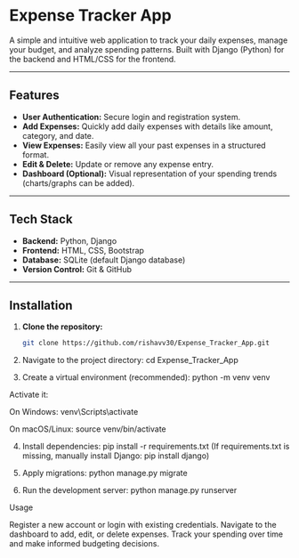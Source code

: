 # Expense Tracker App

A simple and intuitive web application to track your daily expenses, manage your budget, and analyze spending patterns. Built with Django (Python) for the backend and HTML/CSS for the frontend.

---

## Features

- **User Authentication:** Secure login and registration system.
- **Add Expenses:** Quickly add daily expenses with details like amount, category, and date.
- **View Expenses:** Easily view all your past expenses in a structured format.
- **Edit & Delete:** Update or remove any expense entry.
- **Dashboard (Optional):** Visual representation of your spending trends (charts/graphs can be added).

---

## Tech Stack

- **Backend:** Python, Django
- **Frontend:** HTML, CSS, Bootstrap 
- **Database:** SQLite (default Django database)
- **Version Control:** Git & GitHub

---

## Installation

1. **Clone the repository:**
   ```bash
   git clone https://github.com/rishavv30/Expense_Tracker_App.git

2. Navigate to the project directory:
   cd Expense_Tracker_App

3. Create a virtual environment (recommended):
  python -m venv venv

Activate it:

On Windows: venv\Scripts\activate

On macOS/Linux: source venv/bin/activate

4. Install dependencies:
  pip install -r requirements.txt
(If requirements.txt is missing, manually install Django: pip install django)

5. Apply migrations:
  python manage.py migrate

6. Run the development server:
  python manage.py runserver

Usage

Register a new account or login with existing credentials.
Navigate to the dashboard to add, edit, or delete expenses.
Track your spending over time and make informed budgeting decisions.
